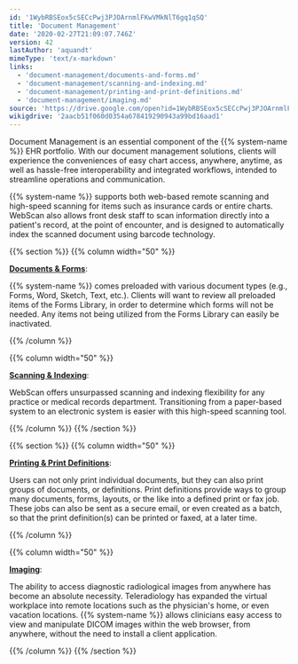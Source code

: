 ```yaml
---
id: '1WybRBSEox5cSECcPwj3PJOArnmlFKwVMkNlT6gq1qSQ'
title: 'Document Management'
date: '2020-02-27T21:09:07.746Z'
version: 42
lastAuthor: 'aquandt'
mimeType: 'text/x-markdown'
links:
  - 'document-management/documents-and-forms.md'
  - 'document-management/scanning-and-indexing.md'
  - 'document-management/printing-and-print-definitions.md'
  - 'document-management/imaging.md'
source: 'https://drive.google.com/open?id=1WybRBSEox5cSECcPwj3PJOArnmlFKwVMkNlT6gq1qSQ'
wikigdrive: '2aacb51f060d0354a678419290943a99bd16aad1'
---
```

Document Management is an essential component of the {{% system-name %}} EHR portfolio. With our document management solutions, clients will experience the conveniences of easy chart access, anywhere, anytime, as well as hassle-free interoperability and integrated workflows, intended to streamline operations and communication.

{{% system-name %}} supports both web-based remote scanning and high-speed scanning for items such as insurance cards or entire charts. WebScan also allows front desk staff to scan information directly into a patient's record, at the point of encounter, and is designed to automatically index the scanned document using barcode technology.

{{% section %}}
{{% column width="50" %}}

[**Documents & Forms**](document-management/documents-and-forms.md):

{{% system-name %}} comes preloaded with various document types (e.g., Forms, Word, Sketch, Text, etc.). Clients will want to review all preloaded items of the Forms Library, in order to determine which forms will not be needed. Any items not being utilized from the Forms Library can easily be inactivated.

{{% /column %}}

{{% column width="50" %}}

[**Scanning & Indexing**](document-management/scanning-and-indexing.md):

WebScan offers unsurpassed scanning and indexing flexibility for any practice or medical records department. Transitioning from a paper-based system to an electronic system is easier with this high-speed scanning tool.

{{% /column %}}
{{% /section %}}

{{% section %}}
{{% column width="50" %}}

[**Printing & Print Definitions**](document-management/printing-and-print-definitions.md):

Users can not only print individual documents, but they can also print groups of documents, or definitions. Print definitions provide ways to group many documents, forms, layouts, or the like into a defined print or fax job. These jobs can also be sent as a secure email, or even created as a batch, so that the print definition(s) can be printed or faxed, at a later time.

{{% /column %}}

{{% column width="50" %}}

[**Imaging**](document-management/imaging.md):

The ability to access diagnostic radiological images from anywhere has become an absolute necessity. Teleradiology has expanded the virtual workplace into remote locations such as the physician's home, or even vacation locations. {{% system-name %}} allows clinicians easy access to view and manipulate DICOM images within the web browser, from anywhere, without the need to install a client application.

{{% /column %}}
{{% /section %}}
